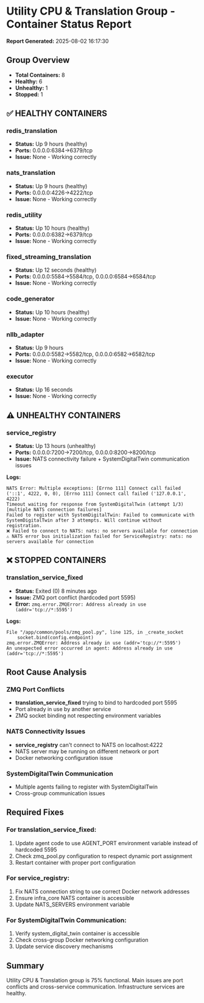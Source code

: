 # Utility CPU & Translation Group - Container Status Report
**Report Generated:** 2025-08-02 16:17:30

## Group Overview
- **Total Containers:** 8
- **Healthy:** 6
- **Unhealthy:** 1
- **Stopped:** 1

## ✅ HEALTHY CONTAINERS

### redis_translation
- **Status:** Up 9 hours (healthy)
- **Ports:** 0.0.0.0:6384->6379/tcp
- **Issue:** None - Working correctly

### nats_translation
- **Status:** Up 9 hours (healthy)
- **Ports:** 0.0.0.0:4226->4222/tcp
- **Issue:** None - Working correctly

### redis_utility
- **Status:** Up 10 hours (healthy)
- **Ports:** 0.0.0.0:6382->6379/tcp
- **Issue:** None - Working correctly

### fixed_streaming_translation
- **Status:** Up 12 seconds (healthy)
- **Ports:** 0.0.0.0:5584->5584/tcp, 0.0.0.0:6584->6584/tcp
- **Issue:** None - Working correctly

### code_generator
- **Status:** Up 10 hours (healthy)
- **Issue:** None - Working correctly

### nllb_adapter
- **Status:** Up 9 hours
- **Ports:** 0.0.0.0:5582->5582/tcp, 0.0.0.0:6582->6582/tcp
- **Issue:** None - Working correctly

### executor
- **Status:** Up 16 seconds
- **Issue:** None - Working correctly

## ⚠️ UNHEALTHY CONTAINERS

### service_registry
- **Status:** Up 13 hours (unhealthy)
- **Ports:** 0.0.0.0:7200->7200/tcp, 0.0.0.0:8200->8200/tcp
- **Issue:** NATS connectivity failure + SystemDigitalTwin communication issues

**Logs:**
```
NATS Error: Multiple exceptions: [Errno 111] Connect call failed ('::1', 4222, 0, 0), [Errno 111] Connect call failed ('127.0.0.1', 4222)
Timeout waiting for response from SystemDigitalTwin (attempt 1/3)
[multiple NATS connection failures]
Failed to register with SystemDigitalTwin: Failed to communicate with SystemDigitalTwin after 3 attempts. Will continue without registration.
❌ Failed to connect to NATS: nats: no servers available for connection
⚠️ NATS error bus initialization failed for ServiceRegistry: nats: no servers available for connection
```

## ❌ STOPPED CONTAINERS

### translation_service_fixed
- **Status:** Exited (0) 8 minutes ago
- **Issue:** ZMQ port conflict (hardcoded port 5595)
- **Error:** `zmq.error.ZMQError: Address already in use (addr='tcp://*:5595')`

**Logs:**
```
File "/app/common/pools/zmq_pool.py", line 125, in _create_socket
    socket.bind(config.endpoint)
zmq.error.ZMQError: Address already in use (addr='tcp://*:5595')
An unexpected error occurred in agent: Address already in use (addr='tcp://*:5595')
```

## Root Cause Analysis

### ZMQ Port Conflicts
- **translation_service_fixed** trying to bind to hardcoded port 5595
- Port already in use by another service
- ZMQ socket binding not respecting environment variables

### NATS Connectivity Issues
- **service_registry** can't connect to NATS on localhost:4222
- NATS server may be running on different network or port
- Docker networking configuration issue

### SystemDigitalTwin Communication
- Multiple agents failing to register with SystemDigitalTwin
- Cross-group communication issues

## Required Fixes

### For translation_service_fixed:
1. Update agent code to use AGENT_PORT environment variable instead of hardcoded 5595
2. Check zmq_pool.py configuration to respect dynamic port assignment
3. Restart container with proper port configuration

### For service_registry:
1. Fix NATS connection string to use correct Docker network addresses
2. Ensure infra_core NATS container is accessible
3. Update NATS_SERVERS environment variable

### For SystemDigitalTwin Communication:
1. Verify system_digital_twin container is accessible
2. Check cross-group Docker networking configuration
3. Update service discovery mechanisms

## Summary
Utility CPU & Translation group is 75% functional. Main issues are port conflicts and cross-service communication. Infrastructure services are healthy.
